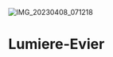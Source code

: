 ![IMG_20230408_071218](https://user-images.githubusercontent.com/3463006/230719040-6c5642ea-cfd4-4074-9111-67f3707c6cd1.jpg)
# Lumiere-Evier
